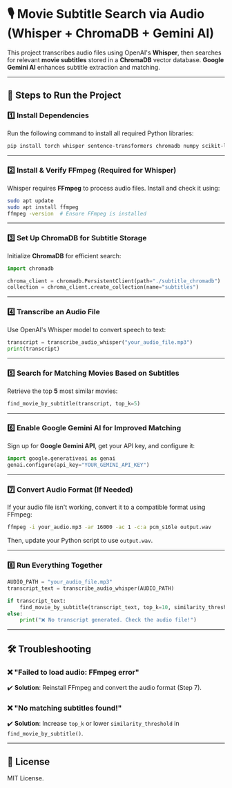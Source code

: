 # 🎙️ Movie Subtitle Search via Audio (Whisper + ChromaDB + Gemini AI)

This project transcribes audio files using OpenAI's **Whisper**, then searches for relevant **movie subtitles** stored in a **ChromaDB** vector database. **Google Gemini AI** enhances subtitle extraction and matching.

---

## 🚀 Steps to Run the Project

### **1️⃣ Install Dependencies**
Run the following command to install all required Python libraries:

```sh
pip install torch whisper sentence-transformers chromadb numpy scikit-learn google-generativeai
```

---

### **2️⃣ Install & Verify FFmpeg (Required for Whisper)**
Whisper requires **FFmpeg** to process audio files. Install and check it using:

```sh
sudo apt update
sudo apt install ffmpeg
ffmpeg -version  # Ensure FFmpeg is installed
```

---

### **3️⃣ Set Up ChromaDB for Subtitle Storage**
Initialize **ChromaDB** for efficient search:

```python
import chromadb

chroma_client = chromadb.PersistentClient(path="./subtitle_chromadb")
collection = chroma_client.create_collection(name="subtitles")
```

---

### **4️⃣ Transcribe an Audio File**
Use OpenAI's Whisper model to convert speech to text:

```python
transcript = transcribe_audio_whisper("your_audio_file.mp3")
print(transcript)
```

---

### **5️⃣ Search for Matching Movies Based on Subtitles**

Retrieve the top **5** most similar movies:

```python
find_movie_by_subtitle(transcript, top_k=5)
```

---

### **6️⃣ Enable Google Gemini AI for Improved Matching**

Sign up for **Google Gemini API**, get your API key, and configure it:

```python
import google.generativeai as genai
genai.configure(api_key="YOUR_GEMINI_API_KEY")
```

---

### **7️⃣ Convert Audio Format (If Needed)**

If your audio file isn't working, convert it to a compatible format using FFmpeg:

```sh
ffmpeg -i your_audio.mp3 -ar 16000 -ac 1 -c:a pcm_s16le output.wav
```
Then, update your Python script to use `output.wav`.

---

### **8️⃣ Run Everything Together**

```python
AUDIO_PATH = "your_audio_file.mp3"
transcript_text = transcribe_audio_whisper(AUDIO_PATH)

if transcript_text:
    find_movie_by_subtitle(transcript_text, top_k=10, similarity_threshold=0.5)
else:
    print("❌ No transcript generated. Check the audio file!")
```

---

## 🛠 Troubleshooting

### ❌ "Failed to load audio: FFmpeg error"
✔️ **Solution**: Reinstall FFmpeg and convert the audio format (Step 7).

### ❌ "No matching subtitles found!"
✔️ **Solution**: Increase `top_k` or lower `similarity_threshold` in `find_movie_by_subtitle()`.

---

## 📜 License
MIT License.
